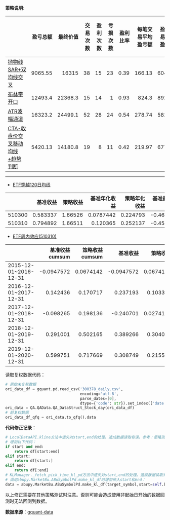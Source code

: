 
**策略说明**:

|                                                              | 盈亏总额 | 最终价值 | 交易次数 | 盈利次数 | 亏损次数 | 盈利比率 | 每笔交易平均盈亏额 | 盈利交易平均盈利额 | 亏损交易平均亏损额 |    R | 最大回撤 | 买入平均花费 | 平均获利期望 | 平均亏损期望 | 盈亏比 | 策略年化收益 | 基准年化收益 | 赢利交易平均持股天数 | 亏损交易平均持股天数 |
| :----------------------------------------------------------- | -------: | -------: | -------: | -------: | -------: | -------: | -----------------: | -----------------: | -----------------: | ---: | -------: | -----------: | -----------: | -----------: | -----: | -----------: | -----------: | -------------------: | -------------------: |
| [抛物线SAR+双均线交叉](策略测试-趋向策略-抛物线SAR+双均线交叉.ipynb) |  9065.55 |    16315 |       38 |       15 |       23 |     0.39 |             166.13 |             604.37 |            -119.68 | 1.39 |    -0.16 |      2436.23 |         0.19 |        -0.06 |   1.97 |         0.13 |        -0.05 |                37.88 |                14.43 |
| [布林带开口](策略测试-通道策略-布林带通道宽度.ipynb) |    12493.4 |    22368.3 |         15 |         14 |          1 |       0.93 |                824.3 |               892.39 |              -128.83 | 6.4 |      -0.26 |        3054.88 |           0.26 |          -0.07 |    11.73 |           0.26 |          -0.05 |                  58.74 |                     22 |
| [ATR波幅通道](策略测试-通道策略-ATR波幅通道.ipynb) |    16323.2 |    24499.1 |         52 |         28 |         24 |       0.54 |               278.74 |               582.97 |               -76.19 | 3.66 |      -0.22 |        2194.26 |           0.19 |          -0.04 |     7.63 |           0.31 |          -0.05 |                  50.59 |                  20.67 |
| [CTA-收盘价交叉移动均线+趋势判断](策略测试-交叉策略-CTA-收盘价交叉移动均线+趋势判断.ipynb) |  5420.13 |    14180.8 |         19 |          8 |         11 |       0.42 |               219.97 |               677.52 |              -112.79 | 1.95 |      -0.11 |        2516.46 |           0.19 |          -0.04 |     4.94 |           0.09 |          -0.05 |                  28.25 |                   6.55 |

---

* [ETF穿越120日均线](ETF穿越120日均线.ipynb)

|        |   基准收益 |   策略收益 |   基准年化收益 |   策略年化收益 |   基准最大回撤 |   策略最大回撤 |
|-------:|-----------:|-----------:|---------------:|---------------:|---------------:|---------------:|
| 510300 |   0.583337 |    1.66526 |      0.0787442 |       0.224793 |      -0.461035 |     -0.06      |
| 510310 |   0.794892 |    1.66511 |      0.120365  |       0.252137 |      -0.456236 |     -0.0833382 |

* [ETF周内效应(510310)](ETF周内效应.ipynb)

|                       |   基准收益cumsum |   策略收益cumsum |   基准收益 |   策略收益 |   基准最大回撤 |   策略最大回撤 |
|:----------------------|-----------------:|-----------------:|-----------:|-----------:|---------------:|---------------:|
| 2015-12-01~2016-12-31 |       -0.0947572 |        0.0674142 | -0.0947572 |  0.0674142 |     -0.235709  |     -0.0719063 |
| 2016-12-01~2017-12-31 |        0.142436  |        0.170717  |  0.237193  |  0.103303  |     -0.0617413 |     -0.0277045 |
| 2017-12-01~2018-12-31 |       -0.098265  |        0.198136  | -0.240701  |  0.0274194 |     -0.305095  |     -0.0998443 |
| 2018-12-01~2019-12-31 |        0.291001  |        0.502165  |  0.389266  |  0.304029  |     -0.132188  |     -0.0797319 |
| 2019-12-01~2020-12-31 |        0.599751  |        0.717669  |  0.308749  |  0.215503  |     -0.156608  |     -0.128704  |


读取复权数据代码：

```python
# 原始未复权数据
ori_data_df = gquant.pd.read_csv('300378_daily.csv', 
                                 encoding='utf-8', 
                                 parse_dates=[0], 
                                 dtype={'code': str}).set_index(['date', 'code'])
ori_data = QA.QAData.QA_DataStruct_Stock_day(ori_data_df)
# 前复权数据
ori_data_df_qfq = ori_data.to_qfq().data
```

**代码修正记录**：

```python
# LocalDataAPI.kline方法中遗失对start,end的处理。造成数据读取有误。参考：策略测试-通道策略-ATR波幅通道.ipynb
# 增加以下代码：
if start and end:
    return df[start:end]
elif start:
    return df[start:]
elif end:
    return df[:end]
# KLManager._fetch_pick_time_kl_pd方法中遗失对start,end的处理。造成数据读取有误。参考：策略测试-通道策略-ATR波幅通道.ipynb
# 调用abupy.MarketBu.ABuSymbolPd.make_kl_df时增加传入start和end：
data = abupy.MarketBu.ABuSymbolPd.make_kl_df(target_symbol,start=self.benchmark.start,end=self.benchmark.end)
```
以上修正需要在其他策略测试时注意。否则可能会造成使用非起始日开始的数据回测时无法回测到数据。

**数据来源**：[gquant-data](https://github.com/GuQiangJS/gquant-data)
